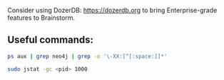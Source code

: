 Consider using DozerDB: https://dozerdb.org to bring Enterprise-grade features to Brainstorm.

## Useful commands:

```bash
ps aux | grep neo4j | grep -o '\-XX:[^[:space:]]*'
```

```bash
sudo jstat -gc <pid> 1000
```
